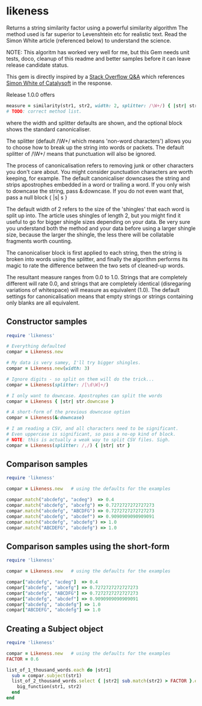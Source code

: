 # likeness
Returns a string similarity factor using a powerful similarity algorithm
The method used is far superior to Levenshtein etc for realistic text.
Read the Simon White article (referenced below) to understand the science.

NOTE: This algoritm has worked very well for me,
but this Gem needs unit tests, doco, cleanup of this readme and better samples
before it can leave release candidate status.

This gem is directly inspired by a
[Stack Overflow Q&A](http://stackoverflow.com/questions/653157/a-better-similarity-ranking-algorithm-for-variable-length-strings)
which references
[Simon White of Catalysoft](http://www.catalysoft.com/articles/StrikeAMatch.html)
in the response.

Release 1.0.0 offers

```ruby
measure = similarity(str1, str2, width: 2, splitter: /\W+/) { |str| str.downcase.gsub(/(?<=\w)'/, '') }
# TODO: correct method list.
```

where the width and splitter defaults are shown,
and the optional block shows the standard canonicaliser.

The splitter (default /\W+/ which means 'non-word characters')
allows you to choose how to break up the string into words or packets.
The default splitter of /\W+/ means that punctuation will also be ignored.

The process of canonicalisation refers to removing junk or
other characters you don't care about.
You might consider punctuation characters are worth keeping, for example.
The default canonicaliser downcases the string and strips apostrophes embedded in a word or trailing a word.
If you only wish to downcase the string, pass &:downcase.
If you do not even want that, pass a null block { |s| s }

The default width of 2 refers to the size of the 'shingles'
that each word is split up into.
The article uses shingles of length 2,
but you might find it useful to go for bigger shingle sizes depending on your data.
Be very sure you understand both the method and your data before using a larger
shingle size, because the larger the shingle,
the less there will be collatable fragments worth counting.

The canonicaliser block is first applied to each string,
then the string is broken into words using the splitter,
and finally the algorithm performs its magic to rate the difference
between the two sets of cleaned-up words.

The resultant measure ranges from 0.0 to 1.0.
Strings that are completely different will rate 0.0,
and strings that are completely identical
(disregaring variations of whitespace)
will measure as equivalent (1.0).
The default settings for canonicalisation means that
empty strings or strings containing only blanks
are all equivalent.

## Constructor samples

```ruby
require 'likeness'

# Everything defaulted
compar = Likeness.new

# My data is very samey, I'll try bigger shingles.
compar = Likeness.new(width: 3)

# Ignore digits - so split on them will do the trick...
compar = Likeness(splitter: /[\d\W]+/)

# I only want to downcase. Apostrophes can split the words
compar = Likeness { |str| str.downcase }

# A short-form of the previous downcase option
compar = Likeness(&:downcase)

# I am reading a CSV, and all characters need to be significant.
# Even uppercase is significant, so pass a no-op kind of block.
# NOTE: this is actually a weak way to split CSV files. Sigh.
compar = Likeness(splitter: /,/) { |str| str }
```

## Comparison samples

```ruby
require 'likeness'

compar = Likeness.new   # using the defaults for the examples

compar.match("abcdefg", "acdeg")  => 0.4
compar.match("abcdefg", "abcefg") => 0.7272727272727273
compar.match("abcdefg", "ABCDFG") => 0.7272727272727273
compar.match("abcdefg", "abcdef") => 0.9090909090909091
compar.match("abcdefg", "abcdefg") => 1.0
compar.match("ABCDEFG", "abcdefg") => 1.0
```

## Comparison samples using the short-form

```ruby
require 'likeness'

compar = Likeness.new   # using the defaults for the examples

compar["abcdefg", "acdeg"]  => 0.4
compar["abcdefg", "abcefg"] => 0.7272727272727273
compar["abcdefg", "ABCDFG"] => 0.7272727272727273
compar["abcdefg", "abcdef"] => 0.9090909090909091
compar["abcdefg", "abcdefg"] => 1.0
compar["ABCDEFG", "abcdefg"] => 1.0
```

## Creating a Subject object

```ruby
require 'likeness'

compar = Likeness.new   # using the defaults for the examples
FACTOR = 0.6

list_of_1_thousand_words.each do |str1|
  sub = compar.subject(str1)
  list_of_2_thousand_words.select { |str2| sub.match(str2) > FACTOR }.each do |str2|
    big_function(str1, str2)
  end
end
```

